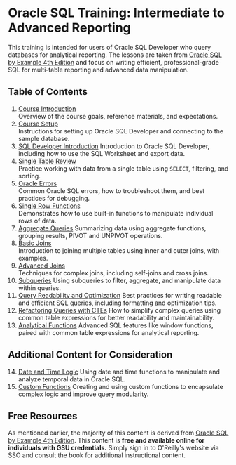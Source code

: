 # Oracle SQL Training: Intermediate to Advanced Reporting

This training is intended for users of Oracle SQL Developer who query databases for analytical reporting. The lessons are taken from [Oracle SQL by Example 4th Edition](https://www.oreilly.com/library/view/oracle-sql-by/9780137047345/) and focus on writing efficient, professional-grade SQL for multi-table reporting and advanced data manipulation. 

## Table of Contents

1. [Course Introduction](Course_Introduction.md)  
  Overview of the course goals, reference materials, and expectations.
2. [Course Setup](Course_Setup.md)  
  Instructions for setting up Oracle SQL Developer and connecting to the sample database.
3. [SQL Developer Introduction](SQL_Developer_Introduction.md)
  Introduction to Oracle SQL Developer, including how to use the SQL Worksheet and export data.
4. [Single Table Review](Single_Table_Review.md)  
  Practice working with data from a single table using `SELECT`, filtering, and sorting.
5. [Oracle Errors](Oracle_Errors.md)  
  Common Oracle SQL errors, how to troubleshoot them, and best practices for debugging.
6. [Single Row Functions](Single_Row_Functions.md)  
  Demonstrates how to use built-in functions to manipulate individual rows of data.
7. [Aggregate Queries](Aggregate_Queries.md)
  Summarizing data using aggregate functions, grouping results, PIVOT and UNPIVOT operations.
8. [Basic Joins](Basic_Joins.md)  
  Introduction to joining multiple tables using inner and outer joins, with examples.
9. [Advanced Joins](Advanced_Joins.md)  
  Techniques for complex joins, including self-joins and cross joins.
10. [Subqueries](Subqueries.md)
  Using subqueries to filter, aggregate, and manipulate data within queries.
11. [Query Readability and Optimization](Readability_and_Optimization.md)
  Best practices for writing readable and efficient SQL queries, including formatting and optimization tips.
12. [Refactoring Queries with CTEs](Refactoring_with_CTEs.md)
  How to simplify complex queries using common table expressions for better readability and maintainability.
13. [Analytical Functions](Analytical_Functions.md)
  Advanced SQL features like window functions, paired with common table expressions for analytical reporting.

## Additional Content for Consideration
14. [Date and Time Logic](Date_and_Time_Logic.md)
  Using date and time functions to manipulate and analyze temporal data in Oracle SQL.
15. [Custom Functions](Custom_Functions.md)
  Creating and using custom functions to encapsulate complex logic and improve query modularity.

## Free Resources
As mentioned earlier, the majority of this content is derived from [Oracle SQL by Example 4th Edition](https://www.oreilly.com/library/view/oracle-sql-by/9780137047345/). This content is **free and available online for individuals with GSU credentials.** Simply sign in to O'Reilly's website via SSO and consult the book for additional instructional content.